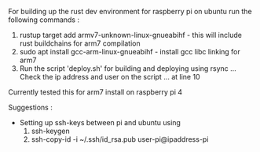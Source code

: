 For building up the rust dev environment for raspberry pi on ubuntu run the following commands :

1. rustup target add armv7-unknown-linux-gnueabihf - this will include rust buildchains for arm7 compilation
2. sudo apt install gcc-arm-linux-gnueabihf - install gcc libc linking for arm7 
3. Run the script 'deploy.sh' for building and deploying using rsync ... Check the ip address and user on the script ... at line 10

Currently tested this for arm7 install on raspberry pi 4

Suggestions : 

- Setting up ssh-keys between pi and ubuntu using 
    1. ssh-keygen
    2.  ssh-copy-id -i ~/.ssh/id_rsa.pub user-pi@ipaddress-pi